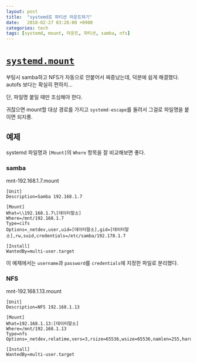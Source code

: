 ```yaml
---
layout: post
title:  "systemd로 파티션 마운트하기"
date:   2018-02-27 03:26:00 +0900
categories: tech
tags: [systemd, mount, 마운트, 파티션, samba, nfs]
---
```


# [`systemd.mount`](https://www.freedesktop.org/software/systemd/man/systemd.mount.html)

부팅시 samba하고 NFS가 자동으로 안붙어서 짜증났는데, 덕분에 쉽게 해결했다.  
autofs 보다는 확실히 편하지...

단, 파일명 붙일 때만 조심해야 한다.

귀찮으면 mount할 대상 경로를 가지고 `systemd-escape`를 돌려서 그걸로 파일명을 붙이면 되지롱.

## 예제

systemd 파일명과 `[Mount]`의 `Where` 항목을 잘 비교해보면 좋다.

### samba

mnt-192.168.1.7.mount

```systemd
[Unit]
Description=Samba 192.168.1.7

[Mount]
What=\\192.168.1.7\[데이터말소]
Where=/mnt/192.168.1.7
Type=cifs
Options=_netdev,user,uid=[데이터말소],gid=[데이터말소],rw,suid,credentials=/etc/samba/192.178.1.7

[Install]
WantedBy=multi-user.target
```
이 예제에서는 `username`과 `password`를 `credentials`에 지정한 파일로 분리했다.

### NFS

mnt-192.168.1.13.mount

```systemd
[Unit]
Description=NFS 192.168.1.13

[Mount]
What=192.168.1.13:[데이터말소]
Where=/mnt/192.168.1.13
Type=nfs
Options=_netdev,relatime,vers=3,rsize=65536,wsize=65536,namlen=255,hard,nolock,proto=tcp,timeo=600,retrans=2,sec=sys,mountaddr=192.168.1.13,mountvers=3,mountport=32780,mountproto=udp,local_lock=all

[Install]
WantedBy=multi-user.target
```
